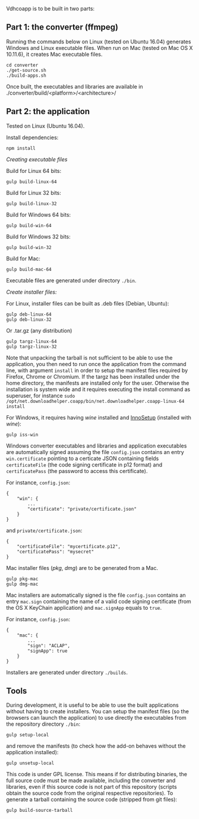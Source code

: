 
Vdhcoapp is to be built in two parts:

Part 1: the converter (ffmpeg)
---

Running the commands below on Linux (tested on Ubuntu 16.04) generates Windows and Linux executable files.
When run on Mac (tested on Mac OS X 10.11.6), it creates Mac executable files.

```
cd converter
./get-source.sh
./build-apps.sh
```

Once built, the executables and libraries are available in ./converter/build/&lt;platform&gt;/&lt;architecture&gt;/

Part 2: the application
---

Tested on Linux (Ubuntu 16.04).

Install dependencies: 

```
npm install
```

*Creating executable files*

Build for Linux 64 bits:
```
gulp build-linux-64
```
Build for Linux 32 bits:
```
gulp build-linux-32
```
Build for Windows 64 bits:
```
gulp build-win-64
```
Build for Windows 32 bits:
```
gulp build-win-32
```
Build for Mac:
```
gulp build-mac-64
```

Executable files are generated under directory `./bin`.

*Create installer files:*

For Linux, installer files can be built as .deb files (Debian, Ubuntu):
```
gulp deb-linux-64
gulp deb-linux-32
```

Or .tar.gz (any distribution)
```
gulp targz-linux-64
gulp targz-linux-32
```
Note that unpacking the tarball is not sufficient to be able to use the application, you then need to run once the application from the command line, with argument `install` in order to setup the manifest files required by Firefox, Chrome or Chromium. If the targz has been installed under the home directory, the manifests are installed only for the user. Otherwise the installation is system wide and it requires executing the install command as superuser, for instance `sudo /opt/net.downloadhelper.coapp/bin/net.downloadhelper.coapp-linux-64 install`

For Windows, it requires having *wine* installed and [InnoSetup](http://www.jrsoftware.org/isdl.php) (installed with *wine*):
```
gulp iss-win
```

Windows converter executables and libraries and application executables are automatically signed assuming the file `config.json` contains an entry `win.certificate` pointing to a certicate JSON containing fields `certificateFile` (the code signing certificate in p12 format) and `certificatePass` (the password to access this certificate). 

For instance, `config.json`:
```
{
	"win": {
		...
		"certificate": "private/certificate.json"
	}
}
```

and `private/certificate.json`:
```
{
	"certificateFile": "mycertificate.p12",
	"certificatePass": "mysecret"
}
```

Mac installer files (*pkg*, *dmg*) are to be generated from a Mac.
```
gulp pkg-mac
gulp dmg-mac
```

Mac installers are automatically signed is the file `config.json` contains an entry `mac.sign` containing the name of a valid code signing certificate (from the OS X KeyChain application) and `mac.signApp` equals to `true`.

For instance, `config.json`:
```
{
	"mac": {
		...
		"sign": "ACLAP",
		"signApp": true
	}
}
```

Installers are generated under directory `./builds`.

Tools
---

During development, it is useful to be able to use the built applications without having to create installers. You can setup the manifest files (so the browsers can launch the application) to use directly the executables from the repository directory `./bin`:
```
gulp setup-local
```
and remove the manifests (to check how the add-on behaves without the application installed):
```
gulp unsetup-local
```

This code is under GPL license. This means if for distributing binaries, the full source code must be made available, including the converter and libraries, even if this source code is not part of this repository (scripts obtain the source code from the original respective repositories). To generate a tarball containing the source code (stripped from git files):
```
gulp build-source-tarball
```


